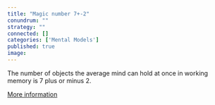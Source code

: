 ```yaml
---
title: "Magic number 7+-2"
conundrum: ""
strategy: ""
connected: []
categories: ['Mental Models']
published: true
image: 
---
```


The number of objects the average mind can hold at once in working memory is 7 plus or minus 2. 

[More information](https://en.wikipedia.org/wiki/The_Magical_Number_Seven,_Plus_or_Minus_Two)


